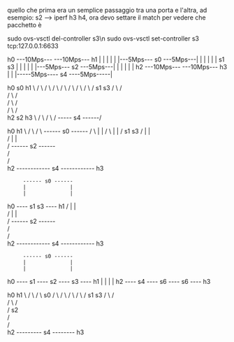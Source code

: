 


quello che prima era un semplice passaggio tra una porta e l'altra,
   ad esempio: s2 --> iperf h3 h4,
   ora devo settare il match per vedere che pacchetto è


sudo ovs-vsctl del-controller s3\n
sudo ovs-vsctl set-controller s3 tcp:127.0.0.1:6633


h0 ---10Mps---                              ---10Mps--- h1
             |                              |
             |                              |
             |  |---5Mps--- s0 ---5Mps---|  |
             |  |                        |  |
              s1                          s3
             |  |                        |  |
             |  |---5Mps--- s2 ---5Mps---|  |
             |                              |
             |                              |
h2 ---10Mps---                              ---10Mps--- h3
             |                              |
             |-----5Mps---- s4 ----5Mps-----|




h0            s0           h1
   \        /   \        /
    \      /     \      /
     \    /       \    /
      \  /         \  /
       s1           s3
      /  \         /  \
     /    \       /    \
    /      \     /      \
   /        \   /        \
h2           s2            h3
   \                     /
    \                   /
     \                 /
      \----- s4 ------/



h0                              h1
   \                          /
    \                        /
     \   ------ s0 ------   /
      \  |              |  /
       \ |              | /
        s1              s3
       / |              | \
      /  |              |  \
     /   ------ s2 ------   \
    /                        \
   /                          \
h2 ------------ s4 ------------ h3




         ------ s0 ------ 
         |              | 
         |              | 
h0 ---- s1              s3 ---- h1
       / |              | \
      /  |              |  \
     /   ------ s2 ------   \
    /                        \
   /                          \
h2 ------------ s4 ------------ h3


         ------ s0 ------ 
         |              | 
         |              | 
h0 ---- s1 ---- s2 ---- s3 ---- h1
         |              |
         |              |
h2 ---- s4 ---- s6 ---- s6 ---- h3



h0                        h1
   \                    /
    \                  /
     \       s0       /
      \    /    \    /
       \  /      \  /
        s1        s3
       /  \      /  \
      /    \    /    \
     /       s2       \
    /                  \
   /                    \
h2 --------- s4 -------- h3







